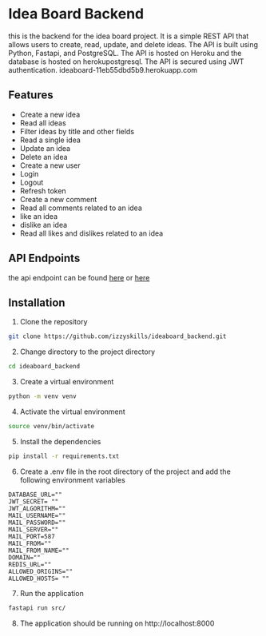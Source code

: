 # Idea Board Backend

this is the backend for the idea board project. It is a simple REST API that allows users to create, read, update, and delete ideas. The API is built using Python, Fastapi, and PostgreSQL. The API is hosted on Heroku and the database is hosted on herokupostgresql. The API is secured using JWT authentication.
ideaboard-11eb55dbd5b9.herokuapp.com

## Features

- Create a new idea
- Read all ideas
- Filter ideas by title and other fields
- Read a single idea
- Update an idea
- Delete an idea
- Create a new user
- Login
- Logout
- Refresh token
- Create a new comment
- Read all comments related to an idea
- like an idea
- dislike an idea
- Read all likes and dislikes related to an idea

## API Endpoints

the api endpoint can be found [here](https://ideaboard-11eb55dbd5b9.herokuapp.com/api/v1/docs) or [here](./api_docs.md)

## Installation

1. Clone the repository

```bash
git clone https://github.com/izzyskills/ideaboard_backend.git
```

2. Change directory to the project directory

```bash
cd ideaboard_backend
```

3. Create a virtual environment

```bash
python -m venv venv
```

4. Activate the virtual environment

```bash
source venv/bin/activate
```

5. Install the dependencies

```bash
pip install -r requirements.txt
```

6. Create a .env file in the root directory of the project and add the following environment variables

```.env
DATABASE_URL=""
JWT_SECRET= ""
JWT_ALGORITHM=""
MAIL_USERNAME=""
MAIL_PASSWORD=""
MAIL_SERVER=""
MAIL_PORT=587
MAIL_FROM=""
MAIL_FROM_NAME=""
DOMAIN=""
REDIS_URL=""
ALLOWED_ORIGINS=""
ALLOWED_HOSTS= ""

```

7. Run the application

```bash
fastapi run src/
```

8. The application should be running on http://localhost:8000
